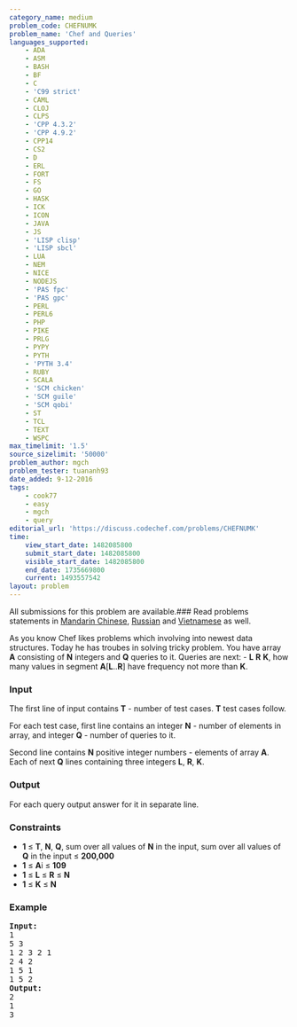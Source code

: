 ```yaml
---
category_name: medium
problem_code: CHEFNUMK
problem_name: 'Chef and Queries'
languages_supported:
    - ADA
    - ASM
    - BASH
    - BF
    - C
    - 'C99 strict'
    - CAML
    - CLOJ
    - CLPS
    - 'CPP 4.3.2'
    - 'CPP 4.9.2'
    - CPP14
    - CS2
    - D
    - ERL
    - FORT
    - FS
    - GO
    - HASK
    - ICK
    - ICON
    - JAVA
    - JS
    - 'LISP clisp'
    - 'LISP sbcl'
    - LUA
    - NEM
    - NICE
    - NODEJS
    - 'PAS fpc'
    - 'PAS gpc'
    - PERL
    - PERL6
    - PHP
    - PIKE
    - PRLG
    - PYPY
    - PYTH
    - 'PYTH 3.4'
    - RUBY
    - SCALA
    - 'SCM chicken'
    - 'SCM guile'
    - 'SCM qobi'
    - ST
    - TCL
    - TEXT
    - WSPC
max_timelimit: '1.5'
source_sizelimit: '50000'
problem_author: mgch
problem_tester: tuananh93
date_added: 9-12-2016
tags:
    - cook77
    - easy
    - mgch
    - query
editorial_url: 'https://discuss.codechef.com/problems/CHEFNUMK'
time:
    view_start_date: 1482085800
    submit_start_date: 1482085800
    visible_start_date: 1482085800
    end_date: 1735669800
    current: 1493557542
layout: problem
---
```

All submissions for this problem are available.###  Read problems statements in [Mandarin Chinese](http://www.codechef.com/download/translated/COOK77/mandarin/CHEFARRB.pdf), [Russian](http://www.codechef.com/download/translated/COOK77/russian/CHEFARRB.pdf) and [Vietnamese](http://www.codechef.com/download/translated/COOK77/vietnamese/CHEFARRB.pdf) as well.

As you know Chef likes problems which involving into newest data structures. Today he has troubes in solving tricky problem. You have array **A** consisting of **N** integers and **Q** queries to it. Queries are next: - **L** **R** **K**, how many values in segment **A**\[**L**..**R**\] have frequency not more than **K**.

### Input

The first line of input contains **T** - number of test cases. **T** test cases follow.

For each test case, first line contains an integer **N** - number of elements in array, and integer **Q** - number of queries to it.

Second line contains **N** positive integer numbers - elements of array **A**. Each of next **Q** lines containing three integers **L**, **R**, **K**.

### Output

For each query output answer for it in separate line.

### Constraints

- **1** ≤ **T**, **N**, **Q**, sum over all values of **N** in the input, sum over all values of **Q** in the input ≤ **200,000**
- **1** ≤ **A**i ≤ **109**
- **1** ≤ **L** ≤ **R** ≤ **N**
- **1** ≤ **K** ≤ **N**

### Example

<pre><b>Input:</b>
1
5 3
1 2 3 2 1
2 4 2
1 5 1
1 5 2
<b>Output:</b>
2
1
3


</pre>